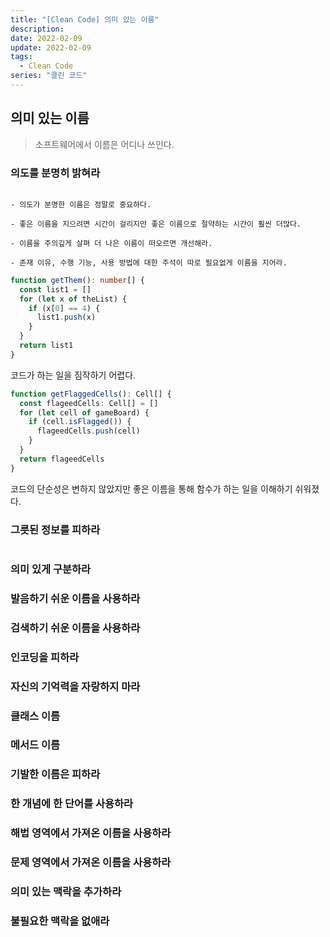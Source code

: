 ```yaml
---
title: "[Clean Code] 의미 있는 이름"
description:
date: 2022-02-09
update: 2022-02-09
tags:
  - Clean Code
series: "클린 코드"
---
```


## 의미 있는 이름

> 소프트웨어에서 이름은 어디나 쓰인다.

### 의도를 분명히 밝혀라

```

- 의도가 분명한 이름은 정말로 중요하다.

- 좋은 이름을 지으려면 시간이 걸리지만 좋은 이름으로 절약하는 시간이 훨씬 더많다.

- 이름을 주의깊게 살펴 더 나은 이름이 떠오르면 개선해라.

- 존재 이유, 수행 기능, 사용 방법에 대한 주석이 따로 필요없게 이름을 지어라.

```

```typescript
function getThem(): number[] {
  const list1 = []
  for (let x of theList) {
    if (x[0] == 4) {
      list1.push(x)
    }
  }
  return list1
}
```

코드가 하는 일을 짐작하기 어렵다.

```typescript
function getFlaggedCells(): Cell[] {
  const flageedCells: Cell[] = []
  for (let cell of gameBoard) {
    if (cell.isFlagged()) {
      flageedCells.push(cell)
    }
  }
  return flageedCells
}
```

코드의 단순성은 변하지 않았지만 좋은 이름을 통해 함수가 하는 일을 이해하기 쉬워졌다.

### 그릇된 정보를 피하라

```

```

### 의미 있게 구분하라

### 발음하기 쉬운 이름을 사용하라

### 검색하기 쉬운 이름을 사용하라

### 인코딩을 피하라

### 자신의 기억력을 자랑하지 마라

### 클래스 이름

### 메서드 이름

### 기발한 이름은 피하라

### 한 개념에 한 단어를 사용하라

### 해법 영역에서 가져온 이름을 사용하라

### 문제 영역에서 가져온 이름을 사용하라

### 의미 있는 맥락을 추가하라

### 불필요한 맥락을 없애라
